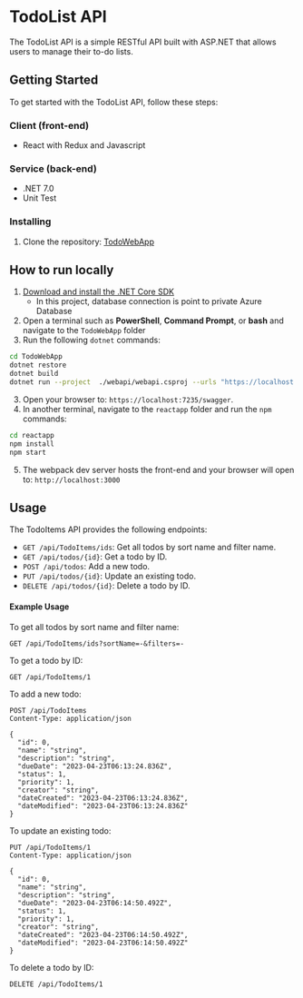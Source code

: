 # TodoList API

The TodoList API is a simple RESTful API built with ASP.NET that allows users to manage their to-do lists.

## Getting Started

To get started with the TodoList API, follow these steps:

### Client (front-end)

- React with Redux and Javascript

### Service (back-end)

- .NET 7.0
- Unit Test

### Installing

1. Clone the repository: [TodoWebApp](https://github.com/Xinni1231/TodoTaskWebApp)


## How to run locally

1. [Download and install the .NET Core SDK](https://dotnet.microsoft.com/download)
    * In this project, database connection is point to private Azure Database
2. Open a terminal such as **PowerShell**, **Command Prompt**, or **bash** and navigate to the `TodoWebApp` folder
3. Run the following `dotnet` commands:

```sh
cd TodoWebApp
dotnet restore
dotnet build
dotnet run --project  ./webapi/webapi.csproj --urls "https://localhost:7235"

```
3. Open your browser to: `https://localhost:7235/swagger`.
4. In another terminal, navigate to the `reactapp` folder and run the `npm` commands:
```sh
cd reactapp
npm install
npm start
```
5. The webpack dev server hosts the front-end and your browser will open to: `http://localhost:3000`

## Usage

The TodoItems API provides the following endpoints:

- `GET /api/TodoItems/ids`: Get all todos by sort name and filter name.
- `GET /api/todos/{id}`: Get a todo by ID.
- `POST /api/todos`: Add a new todo.
- `PUT /api/todos/{id}`: Update an existing todo.
- `DELETE /api/todos/{id}`: Delete a todo by ID.

#### Example Usage

To get all todos by sort name and filter name:
```
GET /api/TodoItems/ids?sortName=-&filters=-
```
To get a todo by ID:
```
GET /api/TodoItems/1
```
To add a new todo:
```
POST /api/TodoItems
Content-Type: application/json

{
  "id": 0,
  "name": "string",
  "description": "string",
  "dueDate": "2023-04-23T06:13:24.836Z",
  "status": 1,
  "priority": 1,
  "creator": "string",
  "dateCreated": "2023-04-23T06:13:24.836Z",
  "dateModified": "2023-04-23T06:13:24.836Z"
}
```
To update an existing todo:
```
PUT /api/TodoItems/1
Content-Type: application/json

{
  "id": 0,
  "name": "string",
  "description": "string",
  "dueDate": "2023-04-23T06:14:50.492Z",
  "status": 1,
  "priority": 1,
  "creator": "string",
  "dateCreated": "2023-04-23T06:14:50.492Z",
  "dateModified": "2023-04-23T06:14:50.492Z"
}
```
To delete a todo by ID:
```
DELETE /api/TodoItems/1
```
